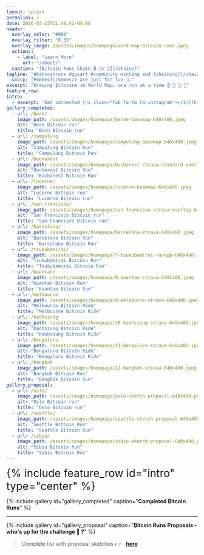 ```yaml
---
layout: splash
permalink: /
date: 2016-03-23T11:48:41-04:00
header:
  overlay_color: "#000"
  overlay_filter: "0.55"
  overlay_image: /assets/images/homepage/word-map-bitcoin-runs.jpeg
  actions:
    - label: "Learn More"
      url: "/about/"
  caption: "[Bitcoin Runs Chain ₿ 🏃‍♂️ 🔗](/chain/)"
tagline: "#bitcoinruns #gpsart #community minting and [chaining](/chain/) bitcoins on the world map ₿ 🏃 🚴 💓 🌍
  &nbsp; [#memes](/memes/) are just for fun 🤪."
excerpt: "Drawing ₿itcoins on World Map, one run at a time ₿ 🏃 🚴 💓"
feature_row:
intro: 
  - excerpt: 'Get connected [<i class="fab fa-fw fa-instagram"></i>](https://www.instagram.com/BitcoinRuns) [<i class="fab fa-fw fa-strava"></i>](https://www.strava.com/clubs/bitcoinruns) [<i class="fab fa-fw fa-github"></i>](https://github.com/BitcoinRuns) [<i class="fab fa-fw fa-twitter-square"></i>](https://twitter.com/BitcoinRuns) [<i class="fab fa-youtube"></i>](https://www.youtube.com/channel/UCDGX_yT8K6-oAgGldr8xDWw) '
gallery_completed:
  - url: /bern/
    image_path: /assets/images/homepage/berne-basemap-640x480.jpeg
    alt: "Bern Bitcoin run"
    title: "Bern Bitcoin run"
  - url: /campulung
    image_path: /assets/images/homepage/campulung-basemap-640x480.jpeg
    alt: "Campulung Bitcoin Run"
    title: "Campulung Bitcoin Run"
  - url: /bucharest
    image_path: /assets/images/homepage/bucharest-strava-standard-overlay-640x480.jpeg
    alt: "Bucharest Bitcoin Run"
    title: "Bucharest Bitcoin Run"
  - url: /lucerne/
    image_path: /assets/images/homepage/lucerne-basemap-640x480.jpeg
    alt: "Lucerne Bitcoin run"
    title: "Lucerne Bitcoin run"
  - url: /san-francisco/
    image_path: /assets/images/homepage/san-francisco-strava-overlay-640x480.jpeg
    alt: "San Francisco Bitcoin run"
    title: "San Francisco Bitcoin run"
  - url: /barcelona/
    image_path: /assets/images/homepage/barcelona-strava-640x480.jpeg
    alt: "Barcelona Bitcoin Run"
    title: "Barcelona Bitcoin Run"
  - url: /tsukubamirai/
    image_path: /assets/images/homepage/7-tsukubamirai-runapp-640x480.jpeg
    alt: "Tsukubamirai Bitcoin Run"
    title: "Tsukubamirai Bitcoin Run"
  - url: /kuantan/
    image_path: /assets/images/homepage/8-kuantan-strava-640x480.jpeg
    alt: "Kuantan Bitcoin Run"
    title: "Kuantan Bitcoin Run"
  - url: /melbourne
    image_path: /assets/images/homepage/9-melbourne-strava-640x480.jpeg
    alt: "Melbourne Bitcoin Ride"
    title: "Melbourne Bitcoin Ride"
  - url: /kaohsiung
    image_path: /assets/images/homepage/10-kaohsiung-strava-640x480.jpeg
    alt: "Kaohsiung Bitcoin Ride"
    title: "Kaohsiung Bitcoin Ride"
  - url: /bengaluru
    image_path: /assets/images/homepage/11-bengaluru-strava-640x480.jpeg
    alt: "Bengaluru Bitcoin Ride"
    title: "Bengaluru Bitcoin Ride"
  - url: /bangkok
    image_path: /assets/images/homepage/12-bangkok-strava-640x480.jpeg
    alt: "Bangkok Bitcoin Run"
    title: "Bangkok Bitcoin Run"
gallery_proposal:    
  - url: /oslo/
    image_path: /assets/images/homepage/oslo-sketch-proposal-640x480.png
    alt: "Oslo Bitcoin run"
    title: "Oslo Bitcoin run"
  - url: /seattle/
    image_path: /assets/images/homepage/seattle-sketch-proposal-640x480.png
    alt: "Seattle Bitcoin Run"
    title: "Seattle Bitcoin Run"
  - url: /sibiu/
    image_path: /assets/images/homepage/sibiu-sketch-proposal-640x480.png
    alt: "Sibiu Bitcoin Run"
    title: "Sibiu Bitcoin Run"  
---
```


<div id="home-social-connect" style="font-size:2em">
  {% include feature_row id="intro" type="center" %}
</div>

{% include gallery id="gallery_completed" caption="**Completed ₿itcoin Runs**" %}


<hr>

{% include gallery id="gallery_proposal" caption="**₿itcoin Runs Proposals - who's up for the challenge 💪 ?**" %}

> Complete list with proposal sketches 👉 &nbsp; **[here](/proposals)**
